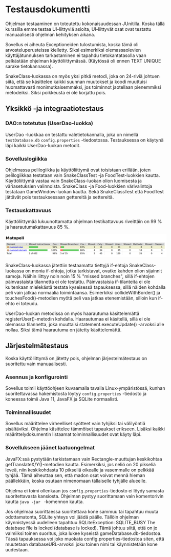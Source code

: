 # Testausdokumentti 

Ohjelman testaaminen on toteutettu kokonaisuudessan JUnitilla. Koska tällä kurssilla emme testaa UI-liittyviä asioita, 
UI-liittyvät osat ovat testattu manuaalisesti ohjelman kehityksen aikana. 

Sovellus ei aiheuta Exceptioneiden tulostumista, koska tämä oli arvosteluperusteissa kielletty. Siksi esimerkiksi olemassaolevien käyttäjätunnuksen tarkastaminen ei tapahdu tietokantatasolla vaan pelkästään ohjelman käyttöliittymässä. (Käytössä oli ennen TEXT UNIQUE sarake tietokannassa).

SnakeClass-luokassa on myös yksi pitkä metodi, joka on 24-riviä johtuen siitä, että se käsittelee kaikki suunnan muutokset ja koodi muuttuisi huomattavasti monimutkaisemmaksi, jos toiminnot jaotellaan pienemmiksi metodeiksi. Siksi poikkeusta ei ole korjattu pois. 

## Yksikkö -ja integraatiotestaus

### DAO:n totetutus (UserDao-luokka)

UserDao -luokkaa on testattu valetietokannalla, joka on nimellä ```testDatabase.db``` ```config.properties``` -tiedostossa. 
Testauksessa on käytynä läpi kaikki UserDao-luokan metodit. 

### Sovelluslogiikka 

Ohjelmassa pelilogiikka ja käyttöliittymä ovat toisistaan erillään, joten pelilogiikkaa testataan vain SnakeClassTest -ja FoodTest-luokkien kautta. Käyttöliittymä vastaa vain SnakeClass-luokan olion luomisesta ja väriasetuksien valinnoista. 
SnakeClass -ja Food-luokkien värivalintoja testataan GameWindow-luokan kautta. Sekä SnakeClassTest että FoodTest jättävät pois testauksessaan gettereitä ja settereitä. 

### Testauskattavuus 

Käyttöliittymää lukuunottamatta ohjelman testikattavuus riveittäin on 99 % ja haarautumakattavuus 85 %. 

<img src="https://github.com/limi96/ot-harjoitustyo/blob/master/dokumentaatio/kuvat/testauskattavuus.png">

SnakeClass-luokassa jätettiin testaamatta tiettyjä if-ehtoja
SnakeClass-luokassa on monia if-ehtoja, jotka tarkistavat, ovatko kahden olion sijainnit samoja. Näihin liittyy noin noin 15 % "missed branches", sillä if-ehtojen päinvastaista tilannetta ei ole testattu. Päinvastaisia if-tilanteita ei ole kuitenkaan mielekästä testata kyseisessä tapauksessa, sillä näiden kohdalla peli vain jatkaa normaalia toimintaansa. Esimerkiksi collideWithBorder() ja touchesFood()-metodien myötä peli vaa jatkaa etenemistään, silloin kun if-ehto ei toteudu. 

UserDao-luokan metodissa on myös haarautuma käsittelemättä registerUser()-metodin kohdalla. Haarautumaa ei käsitellä, sillä ei ole olemassa tilannetta, joka muuttaisi statement.executeUpdate() -arvoksi alle nollaa. Siksi tämä haarautuma on jätetty käsittelemättä. 


## Järjestelmätestaus 

Koska käyttöliittymä on jätetty pois, ohjelman järjestelmätestaus on suoritettu vain manuaalisesti. 

### Asennus ja konfigurointi 

Sovellus toimii käyttöohjeen kuvaamalla tavalla Linux-ympäristössä, kunhan suoritettavassa hakemistosta löytyy ```config.properties``` -tiedosto ja koneessa toimii Java 11, JavaFX ja SQLite normaalisti. 

### Toiminnallisuudet 

Sovellus määrittelee virheelliset syötteet vain tyhjiksi tai välilyöntiä sisältäviksi. Ohjelma käsittelee tämmöiset tapaukset erikseen. Lisäksi kaikki määrittelydokumentin listaamat toiminnallisuudet ovat käyty läpi. 


### Sovellukseen jäänet laatuongelmat

JavaFX:ssä pystytään tarkistamaan vain Rectangle-muuttujan keskikohtaa getTranslateX/Y()-metodien kautta. Esimerkiksi, jos neliö on 20 pikseliä leveä, niin keskikohdasta 10 pikseliä oikealle ja vasemmalle on pelkkää tyhjää. Tämä aiheuttaa sen, että madon osat voivat mennä hieman päällekkäin, koska osutaan nimenomaan tällaiselle tyhjälle alueelle. 

Ohjelma ei toimi ollenkaan jos ```config.properties```-tiedosto ei löydy samasta suoritettavasta kansiosta. Ohjelman pystyy suorittamaan vain komentorivin kautta ```java -jar ``` -komennon kautta.

Jos ohjelmaa suorittaessa suoritettava kone sammuu tai tapahtuu muuta odottamatonta, SQLite yhteys voi jäädä päälle. 
Tällöin ohjelman käynnistyessä uudelleen tapahtuu SQLiteException: SQLITE_BUSY The database file is locked (database is locked). Tämä johtuu siitä, että on jo valmiiksi toinen suoritus, joka lukee kyseistä gameDatabase.db-tiedostoa. Tässä tapauksessa voi joko muokata config.properties-tiedostoa siten, että muutetaan databaseURL-arvoksi joku toinen nimi tai käynnistetään kone uudestaan. 

